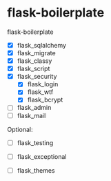# flask-boilerplate
flask-boilerplate

- [X] flask\_sqlalchemy
- [X] flask\_migrate
- [X] flask\_classy
- [X] flask\_script
- [X] flask\_security
  - [X] flask\_login
  - [X] flask\_wtf
  - [X] flask\_bcrypt
- [ ] flask\_admin
- [ ] flask\_mail

Optional:
- [ ] flask\_testing
- [ ] flask\_exceptional
- [ ] flask\_themes

